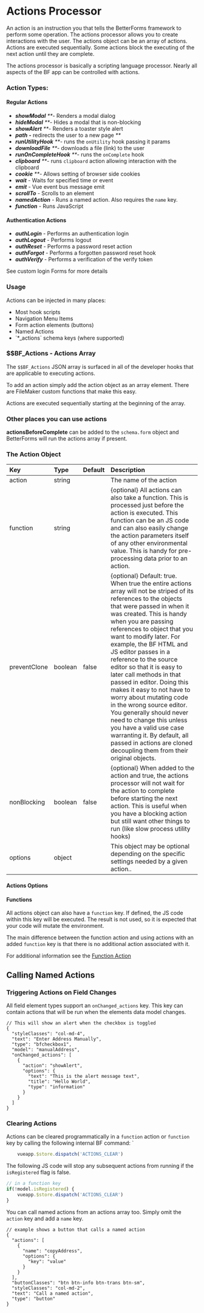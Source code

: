 # Actions Processor

An action is an instruction you that tells the BetterForms framework to perform some operation. The actions processor allows you to create interactions with the user. The actions object can be an array of actions. Actions are executed sequentially. Some actions block the executing of the next action until they are complete.

The actions processor is basically a scripting language processor. Nearly all aspects of the BF app can be controlled with actions.

### Action Types:

#### Regular Actions

* _**showModal**_ _\*\*_- Renders a modal dialog
* _**hideModal**_ _\*\*_- Hides a modal that is non-blocking
* _**showAlert**_ _\*\*_- Renders a toaster style alert
* _**path**_ **-** redirects the user to a new page _\*\*_
* _**runUtilityHook**_ _\*\*_- runs the `onUtility` hook passing it params
* _**downloadFile**_ _\*\*_- downloads a file \(link\) to the user
* _**runOnCompleteHook**_ _\*\*_- runs the `onComplete` hook
* _**clipboard**_ _\*\*_- runs `clipboard` action allowing interaction with the clipboard
* _**cookie**_ _\*\*_- Allows setting of browser side cookies
* _**wait**_ - Waits for specified time or event
* _**emit**_ - Vue event bus message emit
* _**scrollTo**_ - Scrolls to an element
* _**namedAction**_ - Runs a named action. Also requires the `name` key.
* _**function**_ - Runs JavaScript 

#### Authentication Actions

* _**authLogin**_ - Performs an authentication login
* _**authLogout**_ - Performs logout
* _**authReset**_ - Performs a password reset action
* _**authForgot** -_ Performs a forgotten password reset hook
* _**authVerify**_  - Performs a verification of the verify token

See custom login Forms for more details

### Usage

Actions can be injected in many places:

* Most hook scripts
* Navigation Menu Items
* Form action elements \(buttons\)
* Named Actions
* \`\*\_actions\` schema keys \(where supported\)

### $$BF\_Actions - Actions Array

The `$$BF_Actions` JSON array is surfaced in all of the developer hooks that are applicable to executing actions.

To add an action simply add the action object as an array element. There are FileMaker custom functions that make this easy.

Actions are executed sequentially starting at the beginning of the array.

### Other places you can use actions

**actionsBeforeComplete** can be added to the `schema.form` object and BetterForms will run the actions array if present.

### The Action Object

| Key | Type | Default | Description |
| :--- | :--- | :--- | :--- |
| action | string |  | The name of the action |
| function | string |  | {optional} All actions can also take a function. This is processed just before the action is executed. This function can be an JS code and can also easily change the action parameters itself of any other environmental value. This is handy for pre-processing data prior to an action. |
| preventClone | boolean | false | {optional} Default: true. When true the entire actions array will not be striped of its references to the objects that were passed in when it was created. This is handy when you are passing references to object that you want to modify later. For example, the BF HTML and JS editor passes in a reference to the source editor so that it is easy to later call methods in that passed in editor. Doing this makes it easy to not have to worry about mutating code in the wrong source editor. You generally should never need to change this unless you have a valid use case warranting it.   By default, all passed in actions are cloned decoupling them from their original objects. |
| nonBlocking | boolean | false | {optional} When added to the action and true, the actions processor will not wait for the action to complete before starting the next action. This is useful when you have a blocking action but still want other things to run \(like slow process utility hooks\) |
| options | object |  | This object may be optional depending on the specific settings needed by a given action.. |

#### Actions Options

#### Functions

All actions object can also have a `function` key. If defined, the JS code within this key will be executed. The result is not used, so it is expected that your code will mutate the environment.

The main difference between the function action and using actions with an added `function` key is that there is no additional action associated with it.

For additional information see the [Function Action](function-1.md)

## Calling Named Actions <a id="functions"></a>

### Triggering Actions on Field Changes

All field element types support an `onChanged_actions` key. This key can contain actions that will be run when the elements data model changes.

```text
// This will show an alert when the checkbox is toggled
{
  "styleClasses": "col-md-4",
  "text": "Enter Address Manually",
  "type": "bfcheckbox1",
  "model": "manualAddress",
  "onChanged_actions": [
    {
      "action": "showAlert",
      "options": {
        "text": "This is the alert message text",
        "title": "Hello World",
        "type": "information"
      }
    }
  ]
}
```

### Clearing Actions

Actions can be cleared programmatically in a `function` action or `function` key by calling the following internal BF command: \`

```javascript
    vueapp.$store.dispatch('ACTIONS_CLEAR')
```

The following JS code will stop any subsequent actions from running if the `isRegistered` flag is false.

```javascript
// in a function key
if(!model.isRegistered) {
    vueapp.$store.dispatch('ACTIONS_CLEAR')
}
```

You can call named actions from an actions array too. Simply omit the `action` key and add a `name` key.

```text
// example shows a button that calls a named action
{
  "actions": [
    {
      "name": "copyAddress",
      "options": {
        "key": "value"
      }
    }
  ],
  "buttonClasses": "btn btn-info btn-trans btn-sm",
  "styleClasses": "col-md-2",
  "text": "Call a named action",
  "type": "button"
}
```


